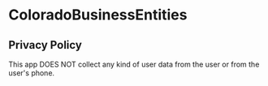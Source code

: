 # ColoradoBusinessEntities
## Privacy Policy
This app DOES NOT collect any kind of user data from the user or from the user's phone.
